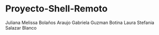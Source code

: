 # Proyecto-Shell-RemotoJuliana Melissa Bolaños AraujoGabriela Guzman BotinaLaura Stefania Salazar Blanco 